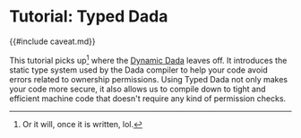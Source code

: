 # Tutorial: Typed Dada

{{#include caveat.md}}

This tutorial picks up[^orwill] where the [Dynamic Dada](./dyn_tutorial.md) leaves off. It introduces the static type system used by the Dada compiler to help your code avoid errors related to ownership permissions. Using Typed Dada not only makes your code more secure, it also allows us to compile down to tight and efficient machine code that doesn't require any kind of permission checks.

[^orwill]: Or it will, once it is written, lol.